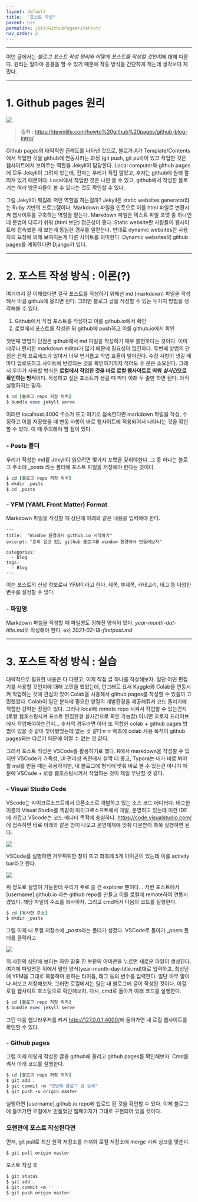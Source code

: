 ```yaml
---
layout: default
title:  "포스트 작성"
parent: Git
permalink: /Git/GithubPageWritePost/
nav_order: 2
---
```


***

이번 글에서는 *블로그 포스트 작성 원리와 어떻게 포스트를 작성할 것인지*에 대해 다룬다. 원리는 알아야 응용을 할 수 있기 때문에 작동 방식을 간단하게 적는데 생각보다 재밌다.

***

# 1. Github pages 원리

![](https://s-seo.github.io/assets/images/post2_1.PNG) 
> 출처 : <https://devinlife.com/howto%20github%20pages/github-blog-intro/>

Github pages의 대략적인 관계도를 나타낸 것으로, 블로거 A가 Template/Contents에서 작업한 것을 github에 연동시키는 과정 (git push, git pull)이 있고 작업한 것은 웹사이트에서 보여주는 역할을 Jekyll이 담당한다. Local computer와 github pages에 모두 Jekyll이 그려져 있는데, 전자는 우리가 직접 깔았고, 후자는 github에 원래 깔려져 있기 때문이다. Local에서 작업한 것은 나만 볼 수 있고, github에서 작성한 블로거는 여러 방문자들이 볼 수 있다는 것도 확인할 수 있다. 

그럼 Jekyll이 뭐길래 저런 역할을 하는걸까? Jekyll은 static websites generator라는 Ruby 기반의 프로그램이다. Markdown 파일을 인풋으로 이를 html 파일로 변환시켜 웹사이트를 구축하는 역할을 맡는다. Markdown 파일은 텍스트 파일 포맷 중 하나인데 문법이 다루기 쉬워 (html 보단) 접근성이 좋다. Static website란 사람들이 웹사이트에 접속했을 때 보는게 동일한 경우를 일컫는다. 반대로 dynamic websites란 사용자의 요청에 의해 보여지는게 다른 사이트를 의미한다. Dynamic websites의 github pages를 계획한다면 Django가 있다.

***

# 2. 포스트 작성 방식 : 이론(?)

여기까지 잘 이해했다면 결국 포스트를 작성하기 위해선 md (markdown) 파일을 작성해서 이걸 github에 올리면 된다. 그러면 블로그 글을 작성할 수 있는 두가지 방법을 생각해볼 수 있다.

1. Github에서 직접 포스트를 작성하고 이를 github.io에서 확인
2. 로컬에서 포스트를 작성한 뒤 github에 push하고 이를 github.io에서 확인

첫번째 방법의 단점은 github에서 md 파일을 작성하기 매우 불편하다는 것이다. 이미 너무나 편리한 markdown editor가 많기 때문에 필요성이 없긴하다. 두번째 방법의 단점은 전체 프로세스가 많아서 너무 번거롭고 작업 효율이 떨어진다. 수정 사항이 생길 때마다 업로드하고 사이트에 반영되는 것을 확인하기까지 적어도 수 분은 소요된다. 그래서 우리가 사용할 방식은 **로컬에서 작업한 것을 바로 로컬 웹사이트로 띄워 *실시간*으로 확인하는 방식**이다. 작성하고 싶은 포스트가 생길 때 마다 아래 두 줄만 하면 된다. 아직 실행하지는 말자.

```ruby
$ cd [블로그 repo 저장 위치]
$ bundle exec jekyll serve
```

이러면 localhost:4000 주소가 뜨고 여기로 접속한다면 markdown 파일을 작성, 수정하고 이를 저장했을 때 변동 사항이 바로 웹사이트에 적용되어서 나타나는 것을 확인할 수 있다. 이 때 주의해야 할 점이 있다.


### - Posts 폴더

우리가 작성한 md를 Jekyll이 읽으려면 몇가지 포맷을 갖춰야한다. 그 중 하나는 블로그 주소에 _posts 라는 폴더에 포스트 파일을 저장해야 한다는 것이다.

```ruby
$ cd [블로그 repo 저장 위치]
$ mkdir _posts
$ cd _posts
```


### - YFM (YAML Front Matter) Format

Markdown 파일을 작성할 때 상단에 아래와 같은 내용을 입력해야 한다.

```
---
title:  "Window 환경에서 github.io 시작하기"
excerpt: "흔히 알고 있는 github 블로그를 window 환경에서 만들어보자"

categories:
  - Blog
tags:
  - Blog
---
```

이는 포스트의 신상 정보로써 YFM이라고 한다. 제목, 부제목, 카테고리, 태그 등 다양한 변수를 설정할 수 있다. 


### - 파일명

Markdown 파일을 작성할 때 파일명도 정해진 양식이 있다. *year-month-dat-tilte.md*로 작성해야 한다. ex) *2021-02-18-firstpost.md*


***

# 3. 포스트 작성 방식 : 실습

대략적으로 필요한 내용은 다 다뤘고, 이제 직접 글 하나를 작성해보자. 일단 어떤 편집기를 사용할 것인지에 대해 고민을 했었는데, 안그래도 요새 Kaggle와 Colab을 연동시켜 작업하는 것에 관심이 있어 Colab을 사용해서 github pages를 작성할 수 있을까 고민했었다. Colab이 일단 분석에 필요한 양질의 개발환경을 제공해줘서 코드 돌리기에 적합한 강력한 장점이 있다. 그러나 local에 remote repo 시켜서 작업할 수 있는건지 (로컬 웹호스팅시켜 포스트 편집한걸 실시간으로 확인 가능함) 아니면 오로지 드라이브에서 작업해야하는건지... 후자의 경우라면 아마 또 적합한 colab + github pages 방법이 있을 것 같아 찾아봤었는데 없는 것 같다ㅠㅠ 애초에 colab 사용 목적이 github pages와는 다르기 때문에 어쩔 수 없는 것 같다.

그래서 포스트 작성은 VSCode를 활용하기로 했다. R에서 markdown을 작성할 수 있지만 VSCode가 가독성, UI 편리성 측면에서 살짝 더 좋고, Typora는 내가 바로 봐야할 md를 만들 때는 유용하지만, 내 블로그에 형식에 맞춰 바로 볼 수 있는건 아니기 때문에 VSCode + 로컬 웹호스팅시켜서 작업하는 것이 제일 무난할 것 같다.

### - Visual Studio Code

VScode는 마이크로소프트에서 오픈소스로 개발하고 있는 소스 코드 에디터다. 비슷한 이름의 Visual Studio를 똑같이 마이크로소프트에서 개발, 운영하고 있는데 이건 IDE에 가깝고 VScode는 코드 에디터 목적에 충실하다. <https://code.visualstudio.com/>에 접속하면 바로 아래와 같은 창이 나오고 운영체제에 맞춰 다운받아 쭉쭉 실행하면 된다. 

![](https://s-seo.github.io/assets/images/post2_2.PNG) 

VSCode를 실행하면 거무튀튀한 창이 뜨고 좌측에 5개 아이콘이 있는데 이를 activity bar라고 한다. 

![](https://s-seo.github.io/assets/images/post2_3.PNG)

위 정도로 설명이 가능한데 우리가 주로 쓸 건 explorer 뿐이다... 저번 포스트에서 [username].github.io 라는 github repo를 만들고 이를 로컬에 remote하여 연동시켰었다. 해당 파일의 주소를 복사하자. 그리고 cmd에서 다음의 코드를 실행한다.

```ruby
$ cd [복사한 주소]
$ mkdir _posts
```

그럼 이제 내 로컬 저장소에 _posts라는 폴더가 생겼다. VSCode로 돌아가 _posts 폴더를 클릭하고 

![](https://s-seo.github.io/assets/images/post2_4.PNG)

위 사진의 상단에 보이는 하얀 밑줄 친 부분의 아이콘을 누르면 새로운 파일이 생성된다. 여기에 파일명은 위에서 말한 양식(year-month-day-title.md)대로 입력하고, 최상단에 YFM을 그대로 복붙하여 원하는 타이틀, 태그 등의 변수를 입력한다. 일단 아무 말이나 써보고 저장해보자. 그러면 로컬에서는 일단 내 블로그에 글이 작성된 것이다. 이걸 로컬 웹사이트 호스팅으로 확인해보자. 다시 ,cmd로 돌아가 아래 코드를 실행한다.

```ruby
$ cd [블로그 repo 저장 위치]
$ bundle exec jekyll serve
```

그런 다음 웹브라우저를 켜서 <http://127.0.0.1:4000/>에 들어가면 내 로컬 웹사이트를 확인할 수 있다.


### - Github pages

 그럼 이제 이렇게 작성한 글을 github에 올리고 github pages를 확인해보자. Cmd를 켜서 아래 코드를 실행한다.

```ruby
$ cd [블로그 repo 저장 위치]
$ git add .
$ git commit -m "첫번째 블로그 글 등록"
$ git push -u origin master
```

실행하면 [username].github.io repo에 업로드 된 것을 확인할 수 있다. 이제 블로그에 들어가면 로컬에서 만들었던 웹페이지가 그대로 구현되어 있을 것이다. 



### 오랜만에 포스트 작성한다면

먼저, git pull로 최신 원격 저장소를 가져와 로컬 저장소에 merge 시켜 싱크를 맞춘다.

```ruby
$ git pull origin master
```

포스트 작성 후

```ruby
$ git status
$ git add .
$ git commit -m ''
$ git push origin master
```

